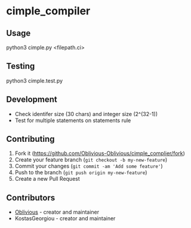 # cimple_compiler

## Usage

python3 cimple.py <filepath.ci>

## Testing

python3 cimple.test.py

## Development

* Check identifer size (30 chars) and integer size (2^(32-1))
* Test for multiple statements on statements rule

## Contributing

1. Fork it (<https://github.com/Oblivious-Oblivious/cimple_complier/fork>)
2. Create your feature branch (`git checkout -b my-new-feature`)
3. Commit your changes (`git commit -am 'Add some feature'`)
4. Push to the branch (`git push origin my-new-feature`)
5. Create a new Pull Request

## Contributors

- [Oblivious](https://github.com/Oblivious-Oblivious) - creator and maintainer
- KostasGeorgiou - creator and maintainer
